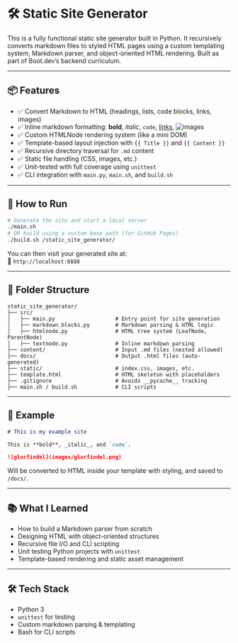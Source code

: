 # 🛠️ Static Site Generator

This is a fully functional static site generator built in Python. It recursively converts markdown files to styled HTML pages using a custom templating system, Markdown parser, and object-oriented HTML rendering. Built as part of Boot.dev’s backend curriculum.

---

## 📦 Features

- ✅ Convert Markdown to HTML (headings, lists, code blocks, links, images)
- ✅ Inline markdown formatting: **bold**, *italic*, `code`, [links](#), ![images](#)
- ✅ Custom HTMLNode rendering system (like a mini DOM)
- ✅ Template-based layout injection with `{{ Title }}` and `{{ Content }}`
- ✅ Recursive directory traversal for `.md` content
- ✅ Static file handling (CSS, images, etc.)
- ✅ Unit-tested with full coverage using `unittest`
- ✅ CLI integration with `main.py`, `main.sh`, and `build.sh`

---

## 🚀 How to Run

```bash
# Generate the site and start a local server
./main.sh
# OR build using a custom base path (for GitHub Pages)
./build.sh /static_site_generator/
```

You can then visit your generated site at:  
📂 `http://localhost:8888`

---

## 📁 Folder Structure

```
static_site_generator/
├── src/
│   ├── main.py                   # Entry point for site generation
│   ├── markdown_blocks.py        # Markdown parsing & HTML logic
│   ├── htmlnode.py               # HTML tree system (LeafNode, ParentNode)
│   ├── textnode.py               # Inline markdown parsing
├── content/                      # Input .md files (nested allowed)
├── docs/                         # Output .html files (auto-generated)
├── static/                       # index.css, images, etc.
├── template.html                 # HTML skeleton with placeholders
├── .gitignore                    # Avoids __pycache__ tracking
├── main.sh / build.sh            # CLI scripts
```

---

## 🧪 Example

```markdown
# This is my example site

This is **bold**, _italic_, and `code`.

![glorfindel](images/glorfindel.png)
```

Will be converted to HTML inside your template with styling, and saved to `/docs/`.

---

## 📚 What I Learned

- How to build a Markdown parser from scratch
- Designing HTML with object-oriented structures
- Recursive file I/O and CLI scripting
- Unit testing Python projects with `unittest`
- Template-based rendering and static asset management

---

## 🛠️ Tech Stack

- Python 3
- `unittest` for testing
- Custom markdown parsing & templating
- Bash for CLI scripts

